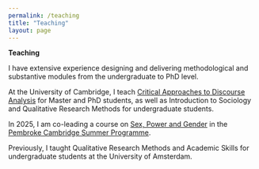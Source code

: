 ```yaml
---
permalink: /teaching
title: "Teaching"
layout: page
---
```


**Teaching**

I have extensive experience designing and delivering methodological and substantive modules from the undergraduate to PhD level. 

At the University of Cambridge, I teach [Critical Approaches to Discourse Analysis](https://www.researchmethods.group.cam.ac.uk/modules/critical-approaches-to-discourse-analysis-lt/) for Master and PhD students, as well as Introduction to Sociology and Qualitative Research Methods for undergraduate students. 

In 2025, I am co-leading a course on [Sex, Power and Gender](https://www.pem.cam.ac.uk/international-programmes/pembroke-cambridge-summer-programme/course-portfolio/sex-power-and-gender) in the [Pembroke Cambridge Summer Programme](https://www.pem.cam.ac.uk/international-programmes/pembroke-cambridge-summer-programme). 

Previously, I taught Qualitative Research Methods and Academic Skills for undergraduate students at the University of Amsterdam.
